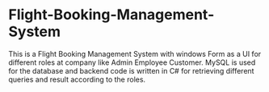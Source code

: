 # Flight-Booking-Management-System
This is a Flight Booking Management System with windows Form as a UI for different roles at company like Admin Employee Customer. MySQL is used for the database and backend code is written in C# for retrieving different queries  and result according to the roles.
